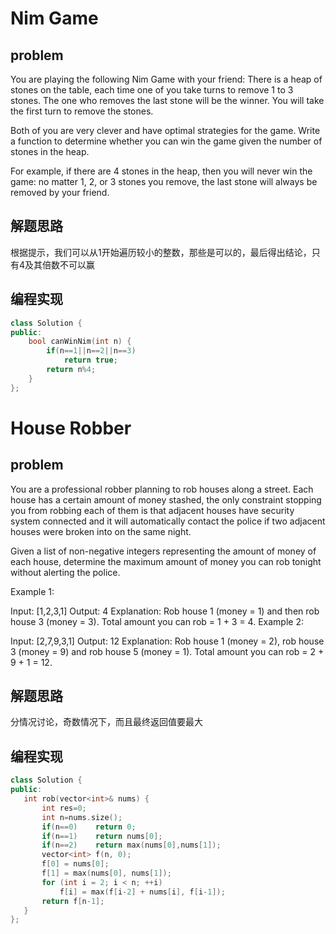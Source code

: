 # Nim Game
## problem

You are playing the following Nim Game with your friend: There is a heap of stones on the table, each time one of you take turns to remove 1 to 3 stones. The one who removes the last stone will be the winner. You will take the first turn to remove the stones.

Both of you are very clever and have optimal strategies for the game. Write a function to determine whether you can win the game given the number of stones in the heap.

For example, if there are 4 stones in the heap, then you will never win the game: no matter 1, 2, or 3 stones you remove, the last stone will always be removed by your friend.
## 解题思路
根据提示，我们可以从1开始遍历较小的整数，那些是可以的，最后得出结论，只有4及其倍数不可以赢
## 编程实现

```C++
class Solution {
public:
    bool canWinNim(int n) {
        if(n==1||n==2||n==3)
            return true;
        return n%4;
    }
};
```

# House Robber
## problem
You are a professional robber planning to rob houses along a street. Each house has a certain amount of money stashed, the only constraint stopping you from robbing each of them is that adjacent houses have security system connected and it will automatically contact the police if two adjacent houses were broken into on the same night.

Given a list of non-negative integers representing the amount of money of each house, determine the maximum amount of money you can rob tonight without alerting the police.

Example 1:

Input: [1,2,3,1]
Output: 4
Explanation: Rob house 1 (money = 1) and then rob house 3 (money = 3).
             Total amount you can rob = 1 + 3 = 4.
Example 2:

Input: [2,7,9,3,1]
Output: 12
Explanation: Rob house 1 (money = 2), rob house 3 (money = 9) and rob house 5 (money = 1).
             Total amount you can rob = 2 + 9 + 1 = 12.
            
 ## 解题思路
 分情况讨论，奇数情况下，而且最终返回值要最大
 ## 编程实现

 ```C++
 class Solution {
public:
    int rob(vector<int>& nums) {
        int res=0;
        int n=nums.size();
        if(n==0)    return 0;
        if(n==1)    return nums[0];
        if(n==2)    return max(nums[0],nums[1]);
        vector<int> f(n, 0);
        f[0] = nums[0];
        f[1] = max(nums[0], nums[1]);
        for (int i = 2; i < n; ++i)
            f[i] = max(f[i-2] + nums[i], f[i-1]);
        return f[n-1];
    }
};
 ```
